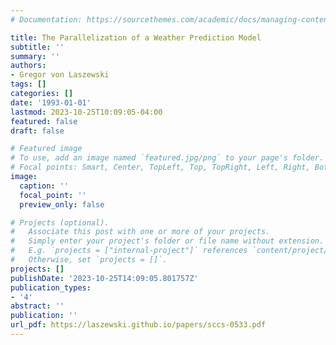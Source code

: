 ```yaml
---
# Documentation: https://sourcethemes.com/academic/docs/managing-content/

title: The Parallelization of a Weather Prediction Model
subtitle: ''
summary: ''
authors:
- Gregor von Laszewski
tags: []
categories: []
date: '1993-01-01'
lastmod: 2023-10-25T10:09:05-04:00
featured: false
draft: false

# Featured image
# To use, add an image named `featured.jpg/png` to your page's folder.
# Focal points: Smart, Center, TopLeft, Top, TopRight, Left, Right, BottomLeft, Bottom, BottomRight.
image:
  caption: ''
  focal_point: ''
  preview_only: false

# Projects (optional).
#   Associate this post with one or more of your projects.
#   Simply enter your project's folder or file name without extension.
#   E.g. `projects = ["internal-project"]` references `content/project/deep-learning/index.md`.
#   Otherwise, set `projects = []`.
projects: []
publishDate: '2023-10-25T14:09:05.801757Z'
publication_types:
- '4'
abstract: ''
publication: ''
url_pdf: https://laszewski.github.io/papers/sccs-0533.pdf
---
```

